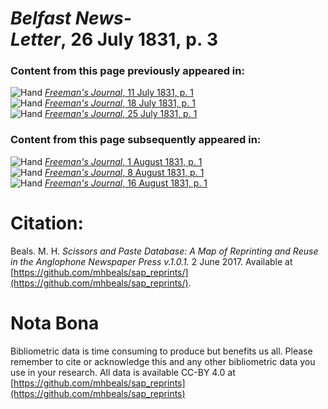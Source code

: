 # *Belfast News-Letter*, 26 July 1831, p. 3  
  
### Content from this page previously appeared in:  
![Hand](http://scissorsandpaste.net/wp-content/uploads/2017/06/smallhandpointer.png) [*Freeman's Journal*, 11 July 1831, p. 1](https://mhbeals.github.io/sap_html/Freeman's-Journal/Freeman's-Journal-11-July-1831-p-1)  
![Hand](http://scissorsandpaste.net/wp-content/uploads/2017/06/smallhandpointer.png) [*Freeman's Journal*, 18 July 1831, p. 1](https://mhbeals.github.io/sap_html/Freeman's-Journal/Freeman's-Journal-18-July-1831-p-1)  
![Hand](http://scissorsandpaste.net/wp-content/uploads/2017/06/smallhandpointer.png) [*Freeman's Journal*, 25 July 1831, p. 1](https://mhbeals.github.io/sap_html/Freeman's-Journal/Freeman's-Journal-25-July-1831-p-1)  
  
### Content from this page subsequently appeared in:  
![Hand](http://scissorsandpaste.net/wp-content/uploads/2017/06/smallhandpointer.png) [*Freeman's Journal*, 1 August 1831, p. 1](https://mhbeals.github.io/sap_html/Freeman's-Journal/Freeman's-Journal-1-August-1831-p-1)  
![Hand](http://scissorsandpaste.net/wp-content/uploads/2017/06/smallhandpointer.png) [*Freeman's Journal*, 8 August 1831, p. 1](https://mhbeals.github.io/sap_html/Freeman's-Journal/Freeman's-Journal-8-August-1831-p-1)  
![Hand](http://scissorsandpaste.net/wp-content/uploads/2017/06/smallhandpointer.png) [*Freeman's Journal*, 16 August 1831, p. 1](https://mhbeals.github.io/sap_html/Freeman's-Journal/Freeman's-Journal-16-August-1831-p-1)  


# Citation: 

Beals. M. H. *Scissors and Paste Database: A Map of Reprinting and Reuse in the Anglophone Newspaper Press v.1.0.1.* 2 June 2017. Available at [https://github.com/mhbeals/sap_reprints/](https://github.com/mhbeals/sap_reprints/). 

# Nota Bona

Bibliometric data is time consuming to produce but benefits us all. Please remember to cite or acknowledge this and any other bibliometric data you use in your research. All data is available CC-BY 4.0 at [https://github.com/mhbeals/sap_reprints](https://github.com/mhbeals/sap_reprints)